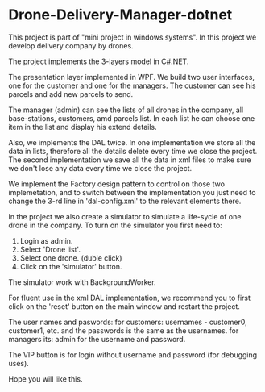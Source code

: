 # Drone-Delivery-Manager-dotnet

This project is part of "mini project in windows systems". 
In this project we develop delivery company by drones.

The project implements the 3-layers model in C#.NET.

The presentation layer implemented in WPF. We build two user interfaces, one for the customer and one for the managers.
The customer can see his parcels and add new parcels to send.

The manager (admin) can see the lists of all drones in the company, all base-stations, customers, amd parcels list.
In each list he can choose one item in the list and display his extend details.

Also, we implements the DAL twice. In one implementation we store all the data in lists, therefore all the details delete every time we close the project.
The second implementation we save all the data in xml files to make sure we don't lose any data every time we close the project.

We implement the Factory design pattern to control on those two implemetation, and to switch between the implementation you just need to change the 3-rd line in 'dal-config.xml' to the relevant elements there.

In the project we also create a simulator to simulate a life-sycle of one drone in the company. To turn on the simulator you first need to:
1. Login as admin.
2. Select 'Drone list'.
3. Select one drone. (duble click)
4. Click on the 'simulator' button.

The simulator work with BackgroundWorker. 

For fluent use in the xml DAL implementation, we recommend you to first click on the 'reset' button on the main window and restart the project.

The user names and paswords:
for customers: usernames - customer0, customer1, etc. and the passwords is the same as the usernames.
for managers its: admin for the username and password.

The VIP button is for login without username and password (for debugging uses).

Hope you will like this.
